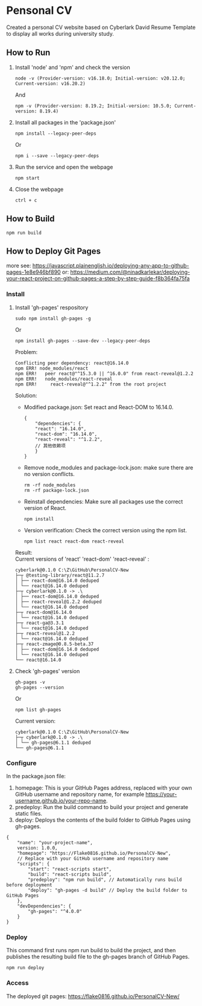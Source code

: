 # Pensonal CV
Created a personal CV website based on Cyberlark David Resume Template to display all works during university study.

## How to Run
1. Install 'node' and 'npm' and check the version
    ```shell
    node -v (Provider-version: v16.18.0; Initial-version: v20.12.0; Current-version: v16.20.2)
    ```
    And
    ```shell
    npm -v (Provider-version: 8.19.2; Initial-version: 10.5.0; Current-version: 8.19.4)
    ```

2. Install all packages in the 'package.json'
    ```shell
    npm install --legacy-peer-deps
    ```
    Or
    ```shell
    npm i --save --legacy-peer-deps
    ```

3. Run the service and open the webpage
    ```shell
    npm start
    ```
   
4. Close the webpage
    ```shell
    ctrl + c
    ```


## How to Build
```shell
npm run build
```


## How to Deploy Git Pages
more see: https://javascript.plainenglish.io/deploying-any-app-to-github-pages-1e8e946bf890
or: https://medium.com/@ninadkarlekar/deploying-your-react-project-on-github-pages-a-step-by-step-guide-f8b364fa75fa
### Install
1. Install 'gh-pages' respository
    ```shell
    sudo npm install gh-pages -g
    ```
    Or
    ```shell
    npm install gh-pages --save-dev --legacy-peer-deps
    ```

    Problem: <br>
    ```shell
    Conflicting peer dependency: react@16.14.0
    npm ERR! node_modules/react
    npm ERR!   peer react@"^15.3.0 || ^16.0.0" from react-reveal@1.2.2
    npm ERR!   node_modules/react-reveal
    npm ERR!     react-reveal@"^1.2.2" from the root project
    ```
    Solution: <br>
    * Modified package.json: Set react and React-DOM to 16.14.0.
        ```shell
        {
            "dependencies": {
            "react": "16.14.0",
            "react-dom": "16.14.0",
            "react-reveal": "^1.2.2",
            // 其他依赖项
            }
        }
        ```
    * Remove node_modules and package-lock.json: make sure there are no version conflicts.
        ```shell
        rm -rf node_modules
        rm -rf package-lock.json
        ```
    * Reinstall dependencies: Make sure all packages use the correct version of React.
        ```shell
        npm install
        ```
    * Version verification: Check the correct version using the npm list.
        ```shell
        npm list react react-dom react-reveal
        ```
    Result: <br>
    Current versions of 'react' 'react-dom' 'react-reveal' : 
    ```shell
    cyberlark@0.1.0 C:\Z\GitHub\PersonalCV-New
    ├─┬ @testing-library/react@11.2.7
    │ ├── react-dom@16.14.0 deduped
    │ └── react@16.14.0 deduped
    ├─┬ cyberlark@0.1.0 -> .\
    │ ├── react-dom@16.14.0 deduped
    │ ├── react-reveal@1.2.2 deduped
    │ └── react@16.14.0 deduped
    ├─┬ react-dom@16.14.0
    │ └── react@16.14.0 deduped
    ├─┬ react-ga@3.3.1
    │ └── react@16.14.0 deduped
    ├─┬ react-reveal@1.2.2
    │ └── react@16.14.0 deduped
    ├─┬ react-zmage@0.8.5-beta.37
    │ ├── react-dom@16.14.0 deduped
    │ └── react@16.14.0 deduped
    └── react@16.14.0
    ```

2. Check 'gh-pages' version
    ```shell
    gh-pages -v
    gh-pages --version
    ```
    Or
    ```shell
    npm list gh-pages
    ```
    Current version: 
    ```shell
    cyberlark@0.1.0 C:\Z\GitHub\PersonalCV-New
    ├─┬ cyberlark@0.1.0 -> .\
    │ └── gh-pages@6.1.1 deduped
    └── gh-pages@6.1.1
    ```

### Configure
In the package.json file: 
   1. homepage: This is your GitHub Pages address, replaced with your own GitHub username and repository name, for example https://your-username.github.io/your-repo-name.
   2. predeploy: Run the build command to build your project and generate static files.
   3. deploy: Deploys the contents of the build folder to GitHub Pages using gh-pages.
```shell
{
    "name": "your-project-name",
    version: 1.0.0,
    "homepage": "https://Flake0816.github.io/PersonalCV-New", 
    // Replace with your GitHub username and repository name
    "scripts": {
        "start": "react-scripts start",
        "build": "react-scripts build",
        "predeploy": "npm run build", // Automatically runs build before deployment
        "deploy": "gh-pages -d build" // Deploy the build folder to GitHub Pages
    },
    "devDependencies": {
        "gh-pages": "^4.0.0"
    }
}
```


### Deploy
This command first runs npm run build to build the project, and then publishes the resulting build file to the gh-pages branch of GitHub Pages.
```shell
npm run deploy
```

### Access
The deployed git pages: https://flake0816.github.io/PersonalCV-New/